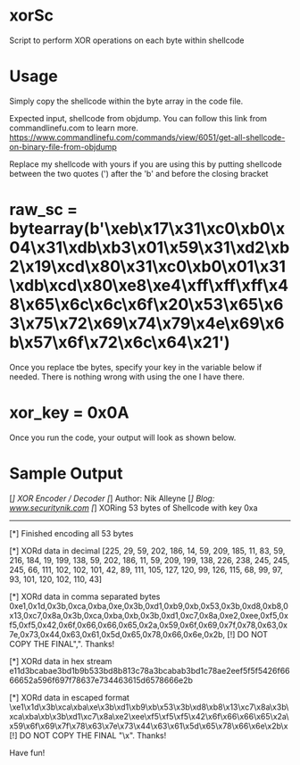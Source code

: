 # xorSc
Script to perform XOR operations on each byte within shellcode

# Usage
Simply copy the shellcode within the byte array in the code file.

Expected input, shellcode from objdump. You can follow this link from commandlinefu.com to learn more.
https://www.commandlinefu.com/commands/view/6051/get-all-shellcode-on-binary-file-from-objdump

Replace my shellcode with yours if you are using this by putting shellcode between the two quotes (') after the 'b' and before the closing bracket

# raw_sc = bytearray(b'\xeb\x17\x31\xc0\xb0\x04\x31\xdb\xb3\x01\x59\x31\xd2\xb2\x19\xcd\x80\x31\xc0\xb0\x01\x31\xdb\xcd\x80\xe8\xe4\xff\xff\xff\x48\x65\x6c\x6c\x6f\x20\x53\x65\x63\x75\x72\x69\x74\x79\x4e\x69\x6b\x57\x6f\x72\x6c\x64\x21')
    
Once you replace tbe bytes, specify your key in the variable below if needed. There is nothing wrong with using the one I have there.
# xor_key = 0x0A

Once you run the code, your output will look as shown below.

# Sample Output


[*] XOR Encoder / Decoder
[*] Author: Nik Alleyne
[*] Blog: www.securitynik.com
[*] XORing 53 bytes of Shellcode with key 0xa
*****************************************************
[*] Finished encoding all 53 bytes

[*] XORd data in decimal 
 [225, 29, 59, 202, 186, 14, 59, 209, 185, 11, 83, 59, 216, 184, 19, 199, 138, 59, 202, 186, 11, 59, 209, 199, 138, 226, 238, 245, 245, 245, 66, 111, 102, 102, 101, 42, 89, 111, 105, 127, 120, 99, 126, 115, 68, 99, 97, 93, 101, 120, 102, 110, 43]

[*] XORd data in comma separated bytes
0xe1,0x1d,0x3b,0xca,0xba,0xe,0x3b,0xd1,0xb9,0xb,0x53,0x3b,0xd8,0xb8,0x13,0xc7,0x8a,0x3b,0xca,0xba,0xb,0x3b,0xd1,0xc7,0x8a,0xe2,0xee,0xf5,0xf5,0xf5,0x42,0x6f,0x66,0x66,0x65,0x2a,0x59,0x6f,0x69,0x7f,0x78,0x63,0x7e,0x73,0x44,0x63,0x61,0x5d,0x65,0x78,0x66,0x6e,0x2b,
 [!] DO NOT COPY THE FINAL",". Thanks! 

[*] XORd data in hex stream
e11d3bcabae3bd1b9b533bd8b813c78a3bcabab3bd1c78ae2eef5f5f5426f6666652a596f697f78637e734463615d6578666e2b

[*] XORd data in escaped format
\xe1\x1d\x3b\xca\xba\xe\x3b\xd1\xb9\xb\x53\x3b\xd8\xb8\x13\xc7\x8a\x3b\xca\xba\xb\x3b\xd1\xc7\x8a\xe2\xee\xf5\xf5\xf5\x42\x6f\x66\x66\x65\x2a\x59\x6f\x69\x7f\x78\x63\x7e\x73\x44\x63\x61\x5d\x65\x78\x66\x6e\x2b\x
 [!] DO NOT COPY THE FINAL "\x". Thanks! 
 
 
 Have fun!
 
